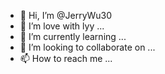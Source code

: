 - 👋 Hi, I’m @JerryWu30
- 👀 I’m love with lyy ...
- 🌱 I’m currently learning ...
- 💞️ I’m looking to collaborate on ...
- 📫 How to reach me ...

<!---
JerryWu30/JerryWu30 is a ✨ special ✨ repository because its `README.md` (this file) appears on your GitHub profile.
You can click the Preview link to take a look at your changes.
--->
